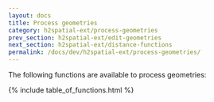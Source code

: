 ```yaml
---
layout: docs
title: Process geometries
category: h2spatial-ext/process-geometries
prev_section: h2spatial-ext/edit-geometries
next_section: h2spatial-ext/distance-functions
permalink: /docs/dev/h2spatial-ext/process-geometries/
---
```


The following functions are available to process geometries:

{% include table_of_functions.html %}
